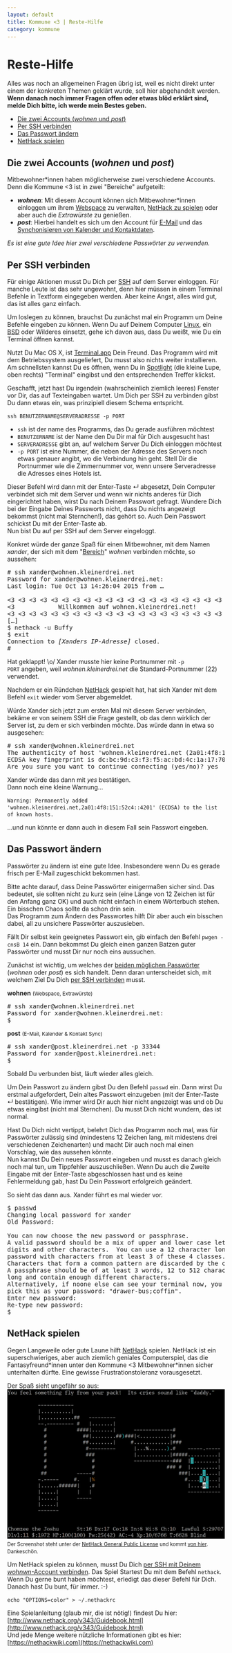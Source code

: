 ```yaml
---
layout: default
title: Kommune <3 | Reste-Hilfe
category: kommune
---
```

# Reste-Hilfe
Alles was noch an allgemeinen Fragen übrig ist, weil es nicht direkt unter einem der konkreten Themen geklärt wurde, soll hier abgehandelt werden.  
**Wenn danach noch immer Fragen offen oder etwas blöd erklärt sind, melde Dich bitte, ich werde mein Bestes geben.**

* [Die zwei Accounts (*wohnen* und *post*)](#die_zwei_accounts_wohnen_und_post)
* [Per SSH verbinden](#per_ssh_verbinden)
* [Das Passwort ändern](#das_passwort_ndern)
* [NetHack spielen](#nethack_spielen)

## Die zwei Accounts (*wohnen* und *post*)
Mitbewohner\*innen haben möglicherweise zwei verschiedene Accounts. Denn die Kommune <span class="red-ish">&lt;3</span> ist in zwei "Bereiche" aufgeteilt:

* ***wohnen***: Mit diesem Account können sich Mitbewohner\*innen einloggen um ihrem [Webspace](/kommune/web) zu verwalten, [NetHack zu spielen](#nethack_spielen) oder aber auch die *Extrawürste* zu genießen.
* ***post***: Hierbei handelt es sich um den Account für [E-Mail](kommune/email) und das [Synchonisieren von Kalender und Kontaktdaten](kommune/kontakt-kalender-sync).

*Es ist eine gute Idee hier zwei verschiedene Passwörter zu verwenden.*


## Per SSH verbinden
Für einige Aktionen musst Du Dich per [SSH](https://de.wikipedia.org/wiki/Secure_Shell) auf dem Server einloggen. Für manche Leute ist das sehr ungewohnt, denn hier müssen in einem Terminal Befehle in Textform eingegeben werden. Aber keine Angst, alles wird gut, das ist alles ganz einfach.

Um loslegen zu können, brauchst Du zunächst mal ein Programm um Deine Befehle eingeben zu können. Wenn Du auf Deinem Computer [Linux](https://de.wikipedia.org/wiki/Linux), ein [BSD](https://de.wikipedia.org/wiki/Berkeley_Software_Distribution) oder Wilderes einsetzt, gehe ich davon aus, dass Du weißt, wie Du ein Terminal öffnen kannst.

Nutzt Du Mac OS X, ist [Terminal.app](https://de.wikipedia.org/wiki/Terminal_%28Mac_OS_X%29) Dein Freund. Das Programm wird mit dem Betriebssystem ausgeliefert, Du musst also nichts weiter installieren. Am schnellsten kannst Du es öffnen, wenn Du in [Spotlight](https://de.wikipedia.org/wiki/Spotlight_%28Software%29) (die kleine Lupe, oben rechts) "Terminal" eingibst und den entsprechenden Treffer klickst.

Geschafft, jetzt hast Du irgendein (wahrscheinlich ziemlich leeres) Fenster vor Dir, das auf Texteingaben wartet. Um Dich per SSH zu verbinden gibst Du dann etwas ein, was prinzipiell diesem Schema entspricht.

    ssh BENUTZERNAME@SERVERADRESSE -p PORT

* <code>ssh</code> ist der name des Programms, das Du gerade ausführen möchtest
* <code>BENUTZERNAME</code> ist der Name den Du Dir mal für Dich ausgesucht hast
* <code>SERVERADRESSE</code> gibt an, auf welchem Server Du Dich einloggen möchtest
* <code>-p PORT</code> ist eine Nummer, die neben der Adresse des Servers noch etwas genauer angibt, wo die Verbindung hin geht. Stell Dir die Portnummer wie die Zimmernummer vor, wenn unsere Serveradresse die Adresses eines Hotels ist.

Dieser Befehl wird dann mit der Enter-Taste ↵ abgesetzt, Dein Computer verbindet sich mit dem Server und wenn wir nichts anderes für Dich eingerichtet haben, wirst Du nach Deinem Passwort gefragt. Wundere Dich bei der Eingabe Deines Passworts nicht, dass Du nichts angezeigt bekommst (nicht mal Sternchen!), das gehört so. Auch Dein Passwort schickst Du mit der Enter-Taste ab.  
Nun bist Du auf per SSH auf dem Server eingeloggt.

Konkret würde der ganze Spaß für einen Mitbewohner, mit dem Namen *xander*, der sich mit dem "[Bereich](#die_zwei_accounts_wohnen_und_post)" *wohnen* verbinden möchte, so aussehen:

<pre>
# <span class="red-ish">ssh xander@wohnen.kleinerdrei.net</span>
Password for xander@wohnen.kleinerdrei.net:
Last login: Tue Oct 13 14:26:04 2015 from …

&lt;3 &lt;3 &lt;3 &lt;3 &lt;3 &lt;3 &lt;3 &lt;3 &lt;3 &lt;3 &lt;3 &lt;3 &lt;3 &lt;3 &lt;3 &lt;3 &lt;3 &lt;3 &lt;3 &lt;3 &lt;3 &lt;3 &lt;3
&lt;3            Willkommen auf wohnen.kleinerdrei.net!              &lt;3
&lt;3 &lt;3 &lt;3 &lt;3 &lt;3 &lt;3 &lt;3 &lt;3 &lt;3 &lt;3 &lt;3 &lt;3 &lt;3 &lt;3 &lt;3 &lt;3 &lt;3 &lt;3 &lt;3 &lt;3 &lt;3 &lt;3 &lt;3
[…]
$ <span class="red-ish">nethack -u Buffy</span>
$ <span class="red-ish">exit</span>
Connection to <em>[Xanders IP-Adresse]</em> closed.
#
</pre>

Hat geklappt! \o/
Xander musste hier keine Portnummer mit <code>-p PORT</code> angeben, weil *wohnen.kleinerdrei.net* die Standard-Portnummer (22) verwendet.

Nachdem er ein Ründchen [NetHack](#nethack_spielen) gespielt hat, hat sich Xander mit dem Befehl <code>exit</code> wieder vom Server abgemeldet.

Würde Xander sich jetzt zum ersten Mal mit diesem Server verbinden, bekäme er von seinem SSH die Frage gestellt, ob das denn wirklich der Server ist, zu dem er sich verbinden möchte. Das würde dann in etwa so ausgesehen:

<pre>
# <span class="red-ish">ssh xander@wohnen.kleinerdrei.net</span>
The authenticity of host 'wohnen.kleinerdrei.net (2a01:4f8:151:52c4::4201)' can't be established.
ECDSA key fingerprint is dc:bc:9d:c3:f3:f5:ac:bd:4c:1a:17:70:ba:46:72:da.
Are you sure you want to continue connecting (yes/no)? <span class="red-ish">yes</span>
</pre>

Xander würde das dann mit *yes* bestätigen.  
Dann noch eine kleine Warnung…

    Warning: Permanently added 'wohnen.kleinerdrei.net,2a01:4f8:151:52c4::4201' (ECDSA) to the list of known hosts.

…und nun könnte er dann auch in diesem Fall sein Passwort eingeben.

## Das Passwort ändern
Passwörter zu ändern ist eine gute Idee. Insbesondere wenn Du es gerade frisch per E-Mail zugeschickt bekommen hast.

Bitte achte darauf, dass Deine Passwörter einigermaßen sicher sind. Das bedeutet, sie sollten nicht zu kurz sein (eine Länge von 12 Zeichen ist für den Anfang ganz OK) und auch nicht einfach in einem Wörterbuch stehen. Ein bisschen Chaos sollte da schon drin sein.  
Das Programm zum Ändern des Passwortes hilft Dir aber auch ein bisschen dabei, all zu unsichere Passwörter auszusieben.

Fällt Dir selbst kein geeignetes Passwort ein, gib einfach den Befehl <code>pwgen -cnsB 14</code> ein. Dann bekommst Du gleich einen ganzen Batzen guter Passwörter und musst Dir nur noch eins aussuchen.

Zunächst ist wichtig, um welches der [beiden möglichen Passwörter](#die_zwei_accounts_wohnen_und_post) (*wohnen* oder *post*) es sich handelt. Denn daran unterscheidet sich, mit welchem Ziel Du Dich [per SSH verbinden](#per_ssh_verbinden) musst.

**wohnen** <small>(Webspace, Extrawürste)</small>

<pre>
# <span class="red-ish">ssh xander@wohnen.kleinerdrei.net</span>
Password for xander@wohnen.kleinerdrei.net:
$ 
</pre>

**post** <small>(E-Mail, Kalender &amp; Kontakt Sync)</small>

<pre>
# <span class="red-ish">ssh xander@post.kleinerdrei.net -p 33344</span>
Password for xander@post.kleinerdrei.net:
$ 
</pre>

Sobald Du verbunden bist, läuft wieder alles gleich.

Um Dein Passwort zu ändern gibst Du den Befehl <code>passwd</code> ein. Dann wirst Du erstmal aufgefordert, Dein altes Passwort einzugeben (mit der Enter-Taste ↵ bestätigen). Wie immer wird Dir auch hier nicht angezeigt was und ob Du etwas eingibst (nicht mal Sternchen). Du musst Dich nicht wundern, das ist normal.

Hast Du Dich nicht vertippt, belehrt Dich das Programm noch mal, was für Passwörter zulässig sind (mindestens 12 Zeichen lang, mit midestens drei verschiedenen Zeichenarten) und macht Dir auch noch mal einen Vorschlag, wie das aussehen könnte.  
Nun kannst Du Dein neues Passwort eingeben und musst es danach gleich noch mal tun, um Tippfehler auszuschließen. Wenn Du auch die Zweite Eingabe mit der Enter-Taste abgeschlossen hast und es keine Fehlermeldung gab, hast Du Dein Passwort erfolgreich geändert.

So sieht das dann aus. Xander führt es mal wieder vor.

<pre>
$ <span class="red-ish">passwd</span>
Changing local password for xander
Old Password: 

You can now choose the new password or passphrase.
A valid password should be a mix of upper and lower case letters,
digits and other characters.  You can use a 12 character long
password with characters from at least 3 of these 4 classes.
Characters that form a common pattern are discarded by the check.
A passphrase should be of at least 3 words, 12 to 512 characters
long and contain enough different characters.
Alternatively, if noone else can see your terminal now, you can
pick this as your password: "drawer-bus;coffin".
Enter new password: 
Re-type new password: 
$ 
</pre>

## NetHack spielen

Gegen Langeweile oder gute Laune hilft [NetHack]() spielen. NetHack ist ein superschwieriges, aber auch ziemlich geniales Computerspiel, das die Fantasyfreund\*innen unter den Kommune <span class="red-ish">&lt;3</span> Mitbewohner\*innen sicher unterhalten dürfte. Eine gewisse Frustrationstoleranz vorausgesetzt.

Der Spaß sieht ungefähr so aus:
<img class="thumbnail" src="/files/images/kommune/Nethack-dragons.png" alt="NetHack Screenshot">
<small>Der Screenshot steht unter der [NetHack General Public License](http://www.nethack.org/common/license.html) und kommt [von hier](https://commons.wikimedia.org/wiki/File:Nethack-dragons.png?uselang=de). Dankeschön.</small>

Um NetHack spielen zu können, musst Du Dich [per SSH mit Deinem *wohnwn*-Account verbinden](#per_ssh_verbinden). Das Spiel Startest Du mit dem Befehl `nethack`.  
Wenn Du gerne bunt haben möchtest, erledigt das dieser Befehl für Dich. Danach hast Du bunt, für immer. :-)

    echo "OPTIONS=color" > ~/.nethackrc

Eine Spielanleitung (glaub mir, die ist nötig!) findest Du hier: [http://www.nethack.org/v343/Guidebook.html](http://www.nethack.org/v343/Guidebook.html)  
Und jede Menge weitere nützliche Informationen gibt es hier: [https://nethackwiki.com](https://nethackwiki.com)
